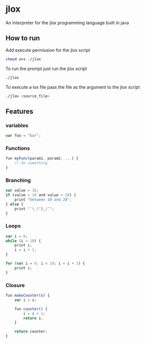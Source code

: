 # jlox

An interpreter for the jlox programming language built in java

## How to run

Add execute permission for the jlox script

```bash
chmod u+x ./jlox
```

To run the prompt just run the jlox script

```bash
./jlox
```

To execute a lox file pass the file as the argument to the jlox script

```bash
./jlox <source_file>
```

## Features

### variables

```js
var foo = "bar";
```

### Functions

```js
fun myFunc(param1, param2, ...) {
    // do something
}
```

### Branching

```js
var value = 10;
if (value > 10 and value < 20) {
    print "between 10 and 20";
} else {
    print "¯\_(")_/¯";
}
```

### Loops

```js
var i = 0;
while (i < 10) {
    print i;
    i = i + 1;
}

for (var i = 0; i < 10; i = i + 1) {
    print i;
}
```

### Closure

```js
fun makeCounter(s) {
    var i = s;

    fun counter() {
        i = i + 1;
        return i;
    }

    return counter;
}
```
